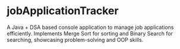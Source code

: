 # jobApplicationTracker
A Java + DSA based console application to manage job applications efficiently. Implements Merge Sort for sorting and Binary Search for searching, showcasing problem-solving and OOP skills.
